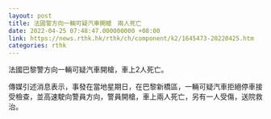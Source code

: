 ```yaml
---
layout: post
title: 法國警方向一輛可疑汽車開槍　兩人死亡
date: 2022-04-25 07:48:47.000000000 +08:00
link: https://news.rthk.hk/rthk/ch/component/k2/1645473-20220425.htm
categories: rthk
---
```


法國巴黎警方向一輛可疑汽車開槍，車上2人死亡。

傳媒引述消息表示，事發在當地星期日，在巴黎新橋區，一輛可疑汽車拒絕停車接受檢查，並高速駛向警員方向，警員開槍，車上兩人死亡，另有一人受傷，送院救治。
